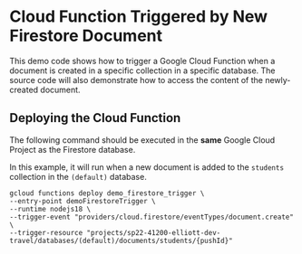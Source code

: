 # Cloud Function Triggered by New Firestore Document
This demo code shows how to trigger a Google Cloud Function when a document is created in a specific collection in a specific database. The source code will also demonstrate how to access the content of the newly-created document.

## Deploying the Cloud Function
The following command should be executed in the **same** Google Cloud Project as the Firestore database.

In this example, it will run when a new document is added to the `students` collection in the `(default)` database.

```
gcloud functions deploy demo_firestore_trigger \
--entry-point demoFirestoreTrigger \
--runtime nodejs18 \
--trigger-event "providers/cloud.firestore/eventTypes/document.create" \
--trigger-resource "projects/sp22-41200-elliott-dev-travel/databases/(default)/documents/students/{pushId}"
```